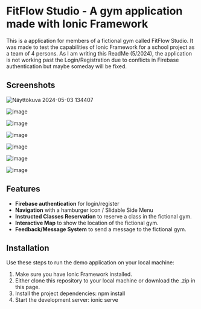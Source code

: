 # FitFlow Studio - A gym application made with Ionic Framework

This is a application for members of a fictional gym called FitFlow Studio. It was made to test the capabilities of Ionic Framework for a school project as a team of 4 persons. As I am writing this ReadMe (5/2024), the application is not working past the Login/Registration due to conflicts in Firebase authentication but maybe someday will be fixed.

## Screenshots
![Näyttökuva 2024-05-03 134407](https://github.com/Kakezu/labwork-6/assets/101211028/aac0d2cb-e83c-42a7-b659-0bbc440869b1)

![image](https://github.com/Kakezu/labwork-6/assets/101211028/de0607ba-ffab-41f0-af3e-6eb87050ff17)

![image](https://github.com/Kakezu/labwork-6/assets/101211028/82d1471d-bbc8-4079-82c4-a8a24a5eb1c5)


![image](https://github.com/Kakezu/labwork-6/assets/101211028/96d92125-71c2-4908-99c5-546a88aaac0b)

![image](https://github.com/Kakezu/labwork-6/assets/101211028/5d470bcb-06a0-453e-bea3-7d462bef4b7f)

![image](https://github.com/Kakezu/labwork-6/assets/101211028/39ea65c6-1e9a-42a3-bfba-d22613a666a1)

![image](https://github.com/Kakezu/labwork-6/assets/101211028/faaca0f7-28cb-424e-8c73-061d03f67bf2)


## Features

- **Firebase authentication** for login/register 
- **Navigation** with a hamburger icon / Slidable Side Menu
-  **Instructed Classes Reservation** to reserve a class in the fictional gym.
- **Interactive Map** to show the location of the fictional gym.
- **Feedback/Message System** to send a message to the fictional gym.

## Installation

Use these steps to run the demo application on your local machine:

 1. Make sure you have Ionic Framework installed.
 2. Either clone this repository to your local machine or download the .zip in this page.
 3. Install the project dependencies: npm install
 4. Start the development server: ionic serve
